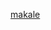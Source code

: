 [makale](https://blog.gunduzdanismanlik.com/index.php?/archives/18-Firewalld-Nedir-ve-Nasl-Kullanlr.html)
